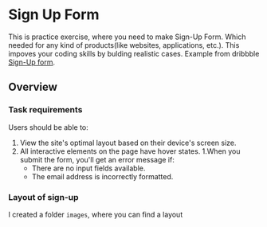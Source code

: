 # Sign Up Form

This is practice exercise, where you need to make Sign-Up Form. Which needed for any kind of products(like websites, applications, etc.). This impoves your coding skills by bulding realistic cases. Example from dribbble [Sign-Up form](https://dribbble.com/shots/21515691-Challenge-Intro-component-with-signup-form?utm_source=Clipboard_Shot&utm_campaign=dusvy_m&utm_content=Challenge-%20Intro%20component%20with%20signup%20form&utm_medium=Social_Share&utm_source=Clipboard_Shot&utm_campaign=dusvy_m&utm_content=Challenge-%20Intro%20component%20with%20signup%20form&utm_medium=Social_Share).

## Overview

### Task requirements

Users should be able to:

1. View the site's optimal layout based on their device's screen size.
1. All interactive elements on the page have hover states.
1.When you submit the form, you'll get an error message if:
    * There are no input fields available.
    * The email address is incorrectly formatted.

### Layout of sign-up

I created a folder `images`, where you can find a layout